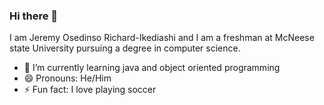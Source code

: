 ### Hi there 👋



I am Jeremy Osedinso Richard-Ikediashi and I am a freshman at McNeese state University pursuing a degree in computer science.
- 🌱 I’m currently learning java and object oriented programming
- 😄 Pronouns: He/Him
- ⚡ Fun fact: I love playing soccer

